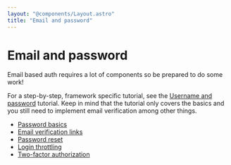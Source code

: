 ```yaml
---
layout: "@components/Layout.astro"
title: "Email and password"
---
```


# Email and password

Email based auth requires a lot of components so be prepared to do some work!

For a step-by-step, framework specific tutorial, see the [Username and password]() tutorial. Keep in mind that the tutorial only covers the basics and you still need to implement email verification among other things.

- [Password basics](/guides/email-and-password/basics)
- [Email verification links](/guides/email-and-password/email-verification-links)
- [Password reset](/guides/email-and-password/password-reset)
- [Login throttling](/guides/email-and-password/login-throttling)
- [Two-factor authorization](/guides/email-and-password/2fa)
